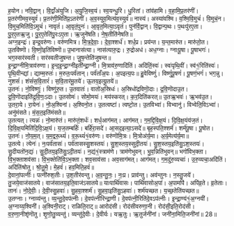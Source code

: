 

  
ह॒योन। नवि॒द्वान्। वि॒द्वाँअ॑युजि। अ॒यु॒जि॒स्व॒यं। स्व॒यन्धु॒रि। धु॒रितां। तांव॑हामि। व॒हा॒मि॒प्र॒तर॑णीं। प्र॒तर॑णीमव॒स्युवं॑। प्र॒तर॑णी॒मिति॑प्र॒ऽतर॑णीं। अ॒व॒स्युव॒मित्य॑व॒स्युवं॑॥ नास्य॑। अस्या॑वश्मि। व॒श्मि॒वि॒मुचं॑। वि॒मुचं॒न। वि॒मुच॒मिति॑वि॒ऽमुचं॑। नावृतं॑। आ॒वृतं॒पुनः॑। आ॒वृत॒मित्या॒ऽवृतं॑। पुन॑र्वि॒द्वान्। वि॒द्वान्प॒थः। प॒थःपु॑रए॒ता। पु॒र॒ए॒तऋ॒जु। पु॒र॒ए॒तेति॑पु॒रःऽए॒ता। ऋ॒जुने॑षति। ने॒ष॒तीति॑नेषति॥  
अग्न॒इन्द्रः॑। इन्द्र॒वरु॑णः। वरु॑णमित्र। मि॒त्र॒दे॒वाः॒। दे॒वा॒श्शर्ध॑। शर्ध॒प्र। प्रय॑न्त। य॒न्त॒मारु॑त। मारु॑तो॒त। उ॒तवि॑ष्णॊ। वि॒ष्णॊ॒इति॑विष्णॊ॥ उ॒भानास॑त्या। नास॑त्यारु॒द्रः। रु॒द्रोअध॑। अध॒ग्नाः। ग्नाःपू॒षा। पू॒षाभगः॑। भग॒स्सर॑स्वती। सर॑स्वतीजुषन्त। जु॒ष॒न्तेति॑जुषन्त॥  
इ॒न्द्रा॒ग्नीमि॒त्राव॑रुणा। इ॒न्द॒इ॒न्द्रा॒ग्नीइती॑न्द्रा॒ग्नी। मि॒त्राव॑रु॒णादि॑तिं। अदि॑तिं॒स्वः॑। स्वः॑पृथि॒वीं। स्व॑१॒॑रिति॑स्वः॑। पृ॒थि॒वीन्द्यां। द्याम्म॒रुतः॑। म॒रुतः॒पर्व॑तान्। पर्व॑ताँअ॒पः। अ॒पइत्य॒पः॥ हु॒वेविष्णुं॑। विष्णुं॑पू॒षणं॑। पू॒षणं॒भगं॑। भग॒न्नु। नुशसं॑। शंसं॑स॒वि॒तारं॑। स॒वि॒तार॑मू॒तये॑। ऊ॒तय॒इत्यू॒तये॑॥  
उ॒तनः॑। नो॒विष्णुः॑। विष्णु॑रु॒त। उ॒तवातः॑। वातो॑अ॒स्रिधः॑। अ॒स्रिधो॑द्रविणॊ॒दाः। द्र॒वि॒णॊदाउ॒त। द्र॒वि॒णॊदाइति॑द्र॒वि॒णः॒ऽदाः। उ॒तसोमः॑। सोमो॒मयः॑। मय॑स्करत्। क॒र॒दिति॑करत्॥ उ॒तऋ॒भवः॑। ऋ॒भव॑उ॒त। उ॒तरा॒ये। रा॒येनः॑। नो॒अ॒श्विना॑। अ॒श्विनो॒त। उ॒तत्वष्टा॑। त्वष्टो॒त। उ॒तविभ्वा॑। विभ्वानु॑। विभ्वेति॒विऽभ्वा॑। अनु॑मंसते। मं॒स॒त॒इति॑मंसते॥  
उ॒तत्यत्। त्यन्नः॑। नो॒मारु॑तं। मारु॑तं॒शर्धः॑। शर्ध॒आग॑मत्। आग॑मत्। ग॒म॒द्दि॒वि॒क्ष॒यं। दि॒वि॒क्ष॒यंय॑ज॒तं। दि॒वि॒क्ष॒यमिति॑दि॒वि॒ऽक्ष॒यं। य॒ज॒तम्बर्हिः॑। बर्हि॑रा॒सदे॑। आ॒सद॒इत्या॒ऽसदे॑॥ बृह॒स्पति॒श्शर्म॑। शर्म॑पू॒षा। पू॒षोत। उ॒तनः॑। नो॒य॒म॒त्। य॒म॒द्वरू॒थ्यं॑। व॒रू॒थ्यं॑१॒॑वरु॑णः। वरु॑णॊमि॒त्रः। मि॒त्रोअ॑र्य॒मा। अ॒र्य॒मेत्य॑र्य॒मा॥  
उ॒तत्ये। त्येनः॑। नः॒पर्व॑तासः॑। पर्व॑तासस्सु॒शस्तयः॑। सु॒श॒स्तय॒स्सुदी॒तयः॑। सु॒श॒स्तय॒इति॑सु॒ऽश॒स्तयः॑। सु॒दीयतो॑न॒द्यः॑। सु॒दी॒तय॒इति॑सु॒ऽदी॒तयः॑। न॒द्य॑१॒॑स्त्राम॑णे। त्राम॑णेभुवन्। भु॒व॒न्निति॑भुवन्॥ भगो॑विभ॒क्ता। वि॒भ॒क्ताशव॑सा। वि॒भ॒क्तेति॑वि॒ऽभ॒क्ता। शव॒साव॑सा। अव॒साग॑मत्। आग॑मत्। ग॒म॒दु॑रु॒व्यचाः॑। उ॒रु॒व्यचा॒अदि॑तिं। अदि॑तिंश्रोतु। श्रो॒तु॒मे॒। मे॒हवं॑। हव॒मिति॒हवं॑॥  
दे॒वानां॒पत्नीः॑। पत्नी॑रुश॒तीः। उ॒श॒तीर॑वन्तु। अ॒व॒न्तु॒नः॒। नः॒प्र। प्राव॑न्तु। अव॑न्तुनः। न॒स्तु॒जये॑। तु॒जये॒वाज॑सातये। वाज॑सातय॒इति॒वाज॑ऽसातये॥ याःपार्थि॑वासः। पार्थि॑वासोअ॒पां। अ॒पामपि॑। अपि॑व्र॒ते। व्र॒तेताः। तानः॑। नो॒दे॒वीः॒। दे॒वी॒स्सु॒हवाः॑। सु॒हवा॒श्शर्म॑। सु॒हवा॒इति॑सु॒ऽहवाः॑। शर्म॑यच्छत। य॒च्छ॒तेति॑यच्छत॥  
उ॒तग्नाः। ग्नाव्य॑न्तु। व्य॒न्तु॒दे॒वप॑त्नीः। दे॒वप॑त्नीरिन्द्रा॒णी। दे॒वप॑त्नी॒रिति॑दे॒वऽप॑त्नीः। इ॒न्द्रा॒ण्य॑१॒॑अ॒ग्नयी॑। अ॒ग्नाय्य॒श्विनी॑। अ॒श्विनी॒राट्। राळिति॒राट्॥ आरोद॑सी। रोद॑सीवरुणा॒नी। रोद॑सी॒इति॒रोद॑सी। व॒रु॒णा॒नीशृ॑णॊतु। शृ॒णो॒तु॒व्यन्तु॑। व्यन्तु॑दे॒वीः। दे॒वीर्यः। यऋ॒तुः। ऋ॒तुर्जनी॑नां। जनी॑ना॒मिति॒जनी॑नां॥ 28॥  
